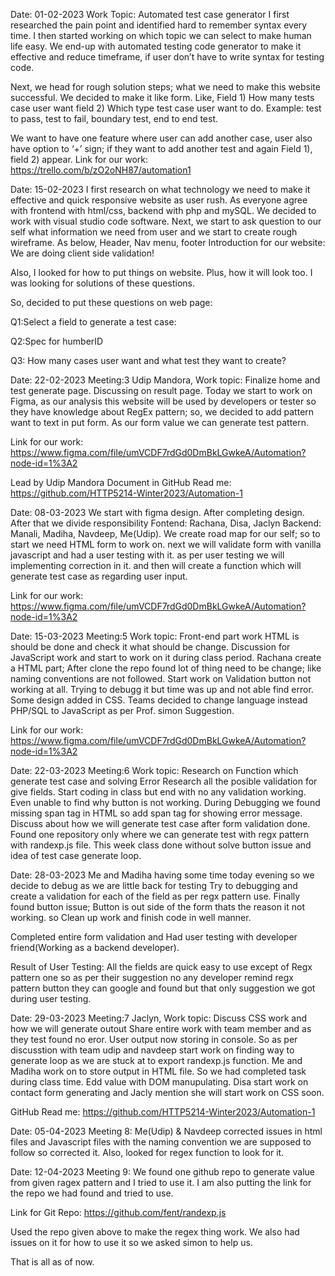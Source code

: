 Date: 01-02-2023
Work Topic: Automated test case generator
I first researched the pain point and identified hard to remember syntax every time. I then started working on which topic we can select to make human life easy. 
We end-up with automated testing code generator to make it effective and reduce timeframe, if user don’t have to write syntax for testing code.

Next, we head for rough solution steps; what we need to make this website successful. We decided to make it like form. 
Like, Field 1) How many tests case user want field 2) Which type test case user want to do. Example: test to pass, test to fail, boundary test, end to end test.

We want to have one feature where user can add another case, user also have option to ‘+’ sign; if they want to add another test and again Field 1), field 2) appear.
Link for our work: https://trello.com/b/zO2oNH87/automation1


Date: 15-02-2023
I first research on what technology we need to make it effective and quick responsive website as user rush. As everyone agree with frontend with html/css, backend 
with php and mySQL. We decided to work with visual studio code software. Next, we start to ask question to our self what information we need from user and we 
start to create rough wireframe. 
As below, Header, Nav menu, footer Introduction for our website: We are doing client side validation!

Also, I looked for how to put things on website. Plus, how it will look too. I was looking for solutions of these questions.

So, decided to put these questions on web page:

Q1:Select a field to generate a test case:

Q2:Spec for humberID

Q3: How many cases user want and what test they want to create?


Date: 22-02-2023
Meeting:3 Udip Mandora, Work topic: Finalize home and test generate page. Discussing on result page.
Today we start to work on Figma, as our analysis this website will be used by developers or tester so they have knowledge about RegEx pattern; 
so, we decided to add pattern want to text in put form. As our form value we can generate test pattern.

Link for our work: https://www.figma.com/file/umVCDF7rdGd0DmBkLGwkeA/Automation?node-id=1%3A2

Lead by Udip Mandora Document in GitHub Read me: https://github.com/HTTP5214-Winter2023/Automation-1


Date: 08-03-2023
We start with figma design. After completing design. After that we divide responsibility Fontend: Rachana, Disa, Jaclyn Backend: Manali, Madiha,
Navdeep, Me(Udip). We create road map for our self; so to start we need HTML form to work on. next we will validate form with vanilla javascript 
and had a user testing with it. as per user testing we will implementing correction in it. and then will create a function which will generate test case as regarding user input.

Link for our work: https://www.figma.com/file/umVCDF7rdGd0DmBkLGwkeA/Automation?node-id=1%3A2


Date: 15-03-2023
Meeting:5 Work topic: Front-end part work HTML is should be done and check it what should be change. Discussion for JavaScript work and start to work on it during class period.
Rachana create a HTML part; After clone the repo found lot of thing need to be change; like naming conventions are not followed. Start work on Validation button not working at all.
Trying to debugg it but time was up and not able find error. Some design added in CSS. Teams decided to change language instead PHP/SQL to JavaScript as per Prof. simon Suggestion.

Link for our work: https://www.figma.com/file/umVCDF7rdGd0DmBkLGwkeA/Automation?node-id=1%3A2

Date: 22-03-2023
Meeting:6  Work topic: Research on Function which generate test case and solving Error
Research all the posible validation for give fields. Start coding in class but end with no any validation working. Even unable to find why button is not working.
During Debugging we found missing span tag in HTML so add span tag for showing error message. Discuss about how we will generate test case after form validation done. 
Found one repository only where we can generate test with regx pattern with randexp.js file. This week class done without solve button issue and idea of test case generate loop.


Date: 28-03-2023
Me and Madiha having some time today evening so we decide to debug as we are little back for testing
Try to debugging and create a validation for each of the field as per regx pattern use. Finally found button issue; Button is out side of the form thats the reason it not working. so Clean up work and finish code in well manner.

Completed entire form validation and Had user testing with developer friend(Working as a backend developer).

Result of User Testing: All the fields are quick easy to use except of Regx pattern one so as per their suggestion no any developer remind regx pattern button they can google and found but that only suggestion we got during user testing.

Date: 29-03-2023
Meeting:7 Jaclyn, Work topic: Discuss CSS work and how we will generate outout
Share entire work with team member and as they test found no eror. User output now storing in console. So as per discusstion with team udip and navdeep start work on finding way to generate loop as we are stuck at to export randexp.js function. Me and Madiha work on to store output in HTML file. So we had completed task during class time. Edd value with DOM manupulating. Disa start work on contact form generating and Jacly mention she will start work on CSS soon.

GitHub Read me: https://github.com/HTTP5214-Winter2023/Automation-1

Date: 05-04-2023
Meeting 8: Me(Udip) & Navdeep corrected issues in html files and Javascript files with the naming convention we are supposed to follow so corrected it. Also, looked for
regex function to look for it. 

Date: 12-04-2023
Meeting 9: We found one github repo to generate value from given ragex pattern and I tried to use it. I am also putting the link for the repo we had found and tried to 
use. 

Link for Git Repo: https://github.com/fent/randexp.js

Used the repo given above to make the regex thing work. We also had issues on it for how to use it so we asked simon to help us.

That is all as of now.






